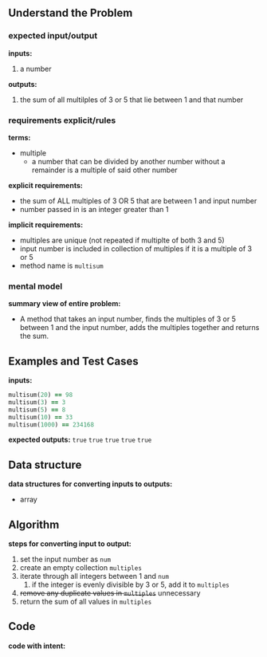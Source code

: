 ## Understand the Problem
### expected input/output
**inputs:**
1. a number

**outputs:**
1. the sum of all multilples of 3 or 5 that lie between 1 and that number

### requirements explicit/rules
**terms:**
- multiple
	- a number that can be divided by another number without a remainder is a multiple of said other number

**explicit requirements:**
- the sum of ALL multiples of 3 OR 5 that are between 1 and input number
- number passed in is an integer greater than 1

**implicit requirements:**
- multiples are unique (not repeated if multiplte of both 3 and 5)
- input number is included in collection of multiples if it is a multiple of 3 or 5
- method name is `multisum`

### mental model
**summary view of entire problem:**
- A method that takes an input number, finds the multiples of 3 or 5 between 1 and the input number, adds the multiples together and returns the sum.

## Examples and Test Cases
**inputs:**
```ruby
multisum(20) == 98
multisum(3) == 3
multisum(5) == 8
multisum(10) == 33
multisum(1000) == 234168
```
**expected outputs:**
`true`
`true`
`true`
`true`
`true`

## Data structure
**data structures for converting inputs to outputs:**
- array

## Algorithm
**steps for converting input to output:**
1. set the input number as `num`
2. create an empty collection `multiples`
3. iterate through all integers between 1 and `num`
	1. if the integer is evenly divisible by 3 or 5, add it to `multiples`
4. ~~remove any duplicate values in `multiples`~~ unnecessary
5. return the sum of all values in `multiples`

## Code
**code with intent:**